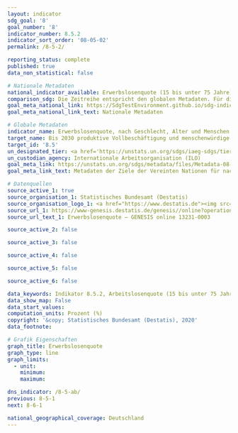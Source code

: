 ```yaml
---
layout: indicator
sdg_goal: '8'
goal_number: '8'
indicator_number: 8.5.2
indicator_sort_order: '08-05-02'
permalink: /8-5-2/

reporting_status: complete
published: true
data_non_statistical: false

# Nationale Metadaten
national_indicator_available: Erwerbslosenquote (15 bis unter 75 Jahre)
comparison_sdg: Die Zeitreihe entspricht den globalen Metadaten. Für die Disaggregationsdimension "Menschen mit Behinderungen" liegen bisher keine Daten vor.
goal_meta_national_link: https://SdgTestEnvironment.github.io/sdg-indicators/public/MetaDe/8.5.2.pdf
goal_meta_national_link_text: Nationale Metadaten

# Globale Metadaten
indicator_name: Erwerbslosenquote, nach Geschlecht, Alter und Menschen mit Behinderungen
target_name: Bis 2030 produktive Vollbeschäftigung und menschenwürdige Arbeit für alle Frauen und Männer, einschließlich junger Menschen und Menschen mit Behinderungen, sowie gleiches Entgelt für gleichwertige Arbeit erreichen
target_id: '8.5'
un_designated_tier: <a href='https://unstats.un.org/sdgs/iaeg-sdgs/tier-classification/' title='Klicken Sie hier um weitere Informationen zur UN-Tier-Klassifikation zu erhalten.'>Tier I</a>
un_custodian_agency: Internationale Arbeitsorganisation (ILO)
goal_meta_link: https://unstats.un.org/sdgs/metadata/files/Metadata-08-05-02.pdf
goal_meta_link_text: Metadaten der Ziele der Vereinten Nationen für nachhaltige Entwicklung

# Datenquellen
source_active_1: true
source_organisation_1: Statistisches Bundesamt (Destatis)
source_organisation_logo_1: <a href="https://www.destatis.de"><img src="https://g205sdgs.github.io/sdg-indicators/public/OrgImgDe/destatis.png" alt="Logo destatis" style="height:60px; width:148px"/></a>
source_url_1: https://www-genesis.destatis.de/genesis//online?operation=table&code=13231-0003&bypass=true&language=de
source_url_text_1: Erwerbslosenquote – GENESIS online 13231-0003

source_active_2: false

source_active_3: false

source_active_4: false

source_active_5: false

source_active_6: false

data_keywords: Indikator 8.5.2, Arbeitslosenquote (15 bis unter 75 Jahre), Erwerbslosenquote (15 bis unter 75 Jahre), Internationale Arbeitsorganisation (ILO)
data_show_map: False
data_start_values: 
computation_units: Prozent (%)
copyright: '&copy; Statistisches Bundesamt (Destatis), 2020'
data_footnote: 

# Grafik Eigenschaften
graph_title: Erwerbslosenquote
graph_type: line
graph_limits: 
  - unit: 
    minimum: 
    maximum: 

dns_indicator: /8-5-ab/
previous: 8-5-1
next: 8-6-1

national_geographical_coverage: Deutschland
---
```


<span></span>